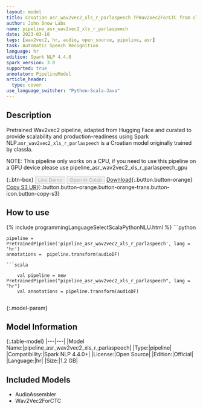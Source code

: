```yaml
---
layout: model
title: Croatian asr_wav2vec2_xls_r_parlaspeech TFWav2Vec2ForCTC from classla
author: John Snow Labs
name: pipeline_asr_wav2vec2_xls_r_parlaspeech
date: 2023-03-10
tags: [wav2vec2, hr, audio, open_source, pipeline, asr]
task: Automatic Speech Recognition
language: hr
edition: Spark NLP 4.4.0
spark_version: 3.0
supported: true
annotator: PipelineModel
article_header:
  type: cover
use_language_switcher: "Python-Scala-Java"
---
```


## Description

Pretrained Wav2vec2  pipeline, adapted from Hugging Face and curated to provide scalability and production-readiness using Spark NLP.`asr_wav2vec2_xls_r_parlaspeech` is a Croatian model originally trained by classla.

NOTE: This pipeline only works on a CPU, if you need to use this pipeline on a GPU device please use pipeline_asr_wav2vec2_xls_r_parlaspeech_gpu

{:.btn-box}
<button class="button button-orange" disabled>Live Demo</button>
<button class="button button-orange" disabled>Open in Colab</button>
[Download](https://s3.amazonaws.com/auxdata.johnsnowlabs.com/public/models/pipeline_asr_wav2vec2_xls_r_parlaspeech_hr_4.4.0_3.0_1678470818373.zip){:.button.button-orange}
[Copy S3 URI](s3://auxdata.johnsnowlabs.com/public/models/pipeline_asr_wav2vec2_xls_r_parlaspeech_hr_4.4.0_3.0_1678470818373.zip){:.button.button-orange.button-orange-trans.button-icon.button-copy-s3}

## How to use



<div class="tabs-box" markdown="1">
{% include programmingLanguageSelectScalaPythonNLU.html %}
```python

    pipeline = PretrainedPipeline('pipeline_asr_wav2vec2_xls_r_parlaspeech', lang = 'hr')
    annotations =  pipeline.transform(audioDF)
    
```
```scala

    val pipeline = new PretrainedPipeline("pipeline_asr_wav2vec2_xls_r_parlaspeech", lang = "hr")
    val annotations = pipeline.transform(audioDF)
    
```
</div>

{:.model-param}
## Model Information

{:.table-model}
|---|---|
|Model Name:|pipeline_asr_wav2vec2_xls_r_parlaspeech|
|Type:|pipeline|
|Compatibility:|Spark NLP 4.4.0+|
|License:|Open Source|
|Edition:|Official|
|Language:|hr|
|Size:|1.2 GB|

## Included Models

- AudioAssembler
- Wav2Vec2ForCTC